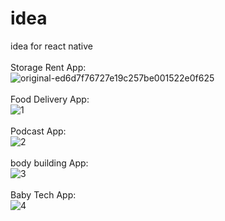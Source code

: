 # idea
idea for react native
<br><br>
Storage Rent App:
<br>
![original-ed6d7f76727e19c257be001522e0f625](https://github.com/omidreact/idea/assets/116552870/b9bd1ff0-6ba0-443a-ba44-6ccded29e757)
<br><br>
Food Delivery App:
<br>
![1](https://user-images.githubusercontent.com/116552870/236920196-7a17ca88-341c-49cf-baa7-a1a3f6b06ae9.jpg)
<br><br>
Podcast App:
<br>
![2](https://user-images.githubusercontent.com/116552870/236920867-365c5b4e-0735-48c3-85f9-6f00d3c8f44a.jpg)
<br><br>
body building App:
<br>
![3](https://github.com/omidreact/idea/assets/116552870/0e02da2b-d7b8-4a2e-b527-d0b7496b1eb5)
<br><br>
Baby Tech App:
<br>
![4](https://github.com/omidreact/idea/assets/116552870/b488d740-a1d7-4399-a367-860a0a059a18)
